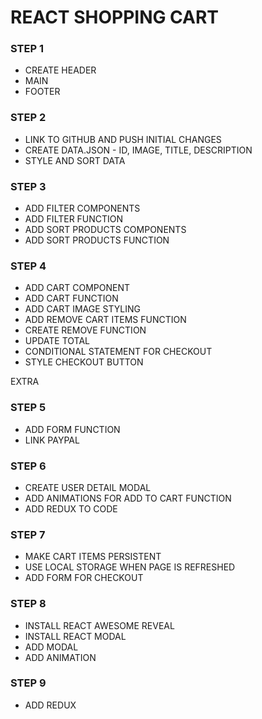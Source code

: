 # REACT SHOPPING CART

### STEP 1
* CREATE HEADER
* MAIN
* FOOTER

### STEP 2
* LINK TO GITHUB AND PUSH INITIAL CHANGES
* CREATE DATA.JSON - ID, IMAGE, TITLE, DESCRIPTION
* STYLE AND SORT DATA 

### STEP 3 
* ADD FILTER COMPONENTS
* ADD FILTER FUNCTION
* ADD SORT PRODUCTS COMPONENTS
* ADD SORT PRODUCTS FUNCTION

### STEP 4
* ADD CART COMPONENT
* ADD CART FUNCTION 
* ADD CART IMAGE STYLING 
* ADD REMOVE CART ITEMS FUNCTION
* CREATE REMOVE FUNCTION
* UPDATE TOTAL 
* CONDITIONAL STATEMENT FOR CHECKOUT
* STYLE CHECKOUT BUTTON

EXTRA 

### STEP 5
* ADD FORM FUNCTION 
* LINK PAYPAL

### STEP 6 
* CREATE USER DETAIL MODAL 
* ADD ANIMATIONS FOR ADD TO CART FUNCTION
* ADD REDUX TO CODE

### STEP 7 
* MAKE CART ITEMS PERSISTENT
* USE LOCAL STORAGE WHEN PAGE IS REFRESHED
* ADD FORM FOR CHECKOUT

### STEP 8 
* INSTALL REACT AWESOME REVEAL
* INSTALL REACT MODAL
* ADD MODAL 
* ADD ANIMATION

### STEP 9 
* ADD REDUX 



